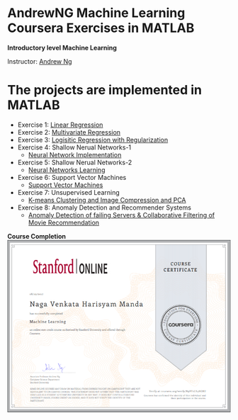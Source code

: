 # AndrewNG Machine Learning Coursera Exercises in MATLAB

**Introductory level Machine Learning**

Instructor: [Andrew Ng](https://www.google.com/url?sa=t&rct=j&q=&esrc=s&source=web&cd=1&cad=rja&uact=8&ved=0ahUKEwiCt_L48bnXAhUp34MKHezOAsMQFggoMAA&url=http%3A%2F%2Fwww.andrewng.org%2F&usg=AOvVaw2-r5JwMkENufgUkui77g_e)
# The projects are implemented in MATLAB
- Exercise 1: [Linear Regression](https://github.com/harisyammnv/AndrewNG_ML_coursera_exs/tree/master/Coursera_AndrewNG_ML_Exercises/Ex1/ex1/ex1.m)
- Exercise 2: [Multivariate Regression](https://github.com/harisyammnv/AndrewNG_ML_coursera_exs/tree/master/Coursera_AndrewNG_ML_Exercises/Ex2/ex2/ex2.m)
- Exercise 3: [Logisitic Regression with Regularization](https://github.com/harisyammnv/AndrewNG_ML_coursera_exs/tree/master/Coursera_AndrewNG_ML_Exercises/Ex3/ex3/ex3.m)
- Exercise 4: Shallow Nerual Networks-1
  - [Neural Network Implementation](https://github.com/harisyammnv/AndrewNG_ML_coursera_exs/tree/master/Coursera_AndrewNG_ML_Exercises/Ex4/ex4/ex4.m)
- Exercise 5: Shallow Nerual Networks-2
  - [Neural Networks Learning](https://github.com/harisyammnv/AndrewNG_ML_coursera_exs/tree/master/Coursera_AndrewNG_ML_Exercises/Ex5/ex5/ex5.m)
- Exercise 6: Support Vector Machines
  - [Support Vector Machines](https://github.com/harisyammnv/AndrewNG_ML_coursera_exs/tree/master/Coursera_AndrewNG_ML_Exercises/Ex6/ex6/ex6.m)
- Exercise 7: Unsupervised Learning
  - [K-means Clustering and Image Compression and PCA](https://github.com/harisyammnv/AndrewNG_ML_coursera_exs/tree/master/Coursera_AndrewNG_ML_Exercises/Ex7/ex7/ex7.m)
- Exercise 8: Anomaly Detection and Recommender Systems
  - [Anomaly Detection of failing Servers & Collaborative Filtering of Movie Recommendation](https://github.com/harisyammnv/AndrewNG_ML_coursera_exs/tree/master/Coursera_AndrewNG_ML_Exercises/Ex8/ex8/ex8.m)

**Course Completion** 
![Certificate](https://github.com/harisyammnv/AndrewNG_ML_coursera_exs/blob/master/grad_ML.PNG)

